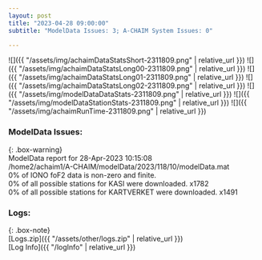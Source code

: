 ```yaml
---
layout: post
title: "2023-04-28 09:00:00"
subtitle: "ModelData Issues: 3; A-CHAIM System Issues: 0"

---
```


![]({{ "/assets/img/achaimDataStatsShort-2311809.png" | relative_url }})
![]({{ "/assets/img/achaimDataStatsLong00-2311809.png" | relative_url }})
![]({{ "/assets/img/achaimDataStatsLong01-2311809.png" | relative_url }})
![]({{ "/assets/img/achaimDataStatsLong02-2311809.png" | relative_url }})
![]({{ "/assets/img/modelDataDataStats-2311809.png" | relative_url }})
![]({{ "/assets/img/modelDataStationStats-2311809.png" | relative_url }})
![]({{ "/assets/img/achaimRunTime-2311809.png" | relative_url }})


### ModelData Issues:  
  
{: .box-warning}  
 ModelData report for 28-Apr-2023 10:15:08   
 /home2/achaim1/A-CHAIM/modelData/2023/118/10/modelData.mat   
 0% of IONO foF2 data is non-zero and finite.   
 0% of all possible stations for KASI were downloaded. x1782   
 0% of all possible stations for KARTVERKET were downloaded. x1491   
  


### Logs:  
  
{: .box-note}  
[Logs.zip]({{ "/assets/other/logs.zip" | relative_url }})  
[Log Info]({{ "/logInfo" | relative_url }})  
